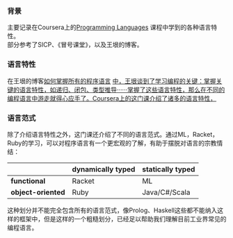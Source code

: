 ### 背景

主要记录在Coursera上的[Programming Languages](https://www.coursera.org/learn/programming-languages/home) 课程中学到的各种语言特性。  
部分参考了SICP、《冒号课堂》，以及王垠的博客。

### 语言特性

在王垠的博客[如何掌握所有的程序语言](http://www.yinwang.org/blog-cn/2017/07/06/master-pl) [中，王垠谈到了学习编程的关键：掌握关键的语言特性，如递归、闭包、类型推导······掌握了这些语言特性，那么在不同的编程语言中游走就得心应手了。Coursera上的这门课介绍了诸多的语言特性，](http://www.yinwang.org/blog-cn/2017/07/06/master-pl%29中，王垠谈到了学习编程的关键：掌握关键的语言特性，如递归、闭包、类型推导······掌握了这些语言特性，那么在不同的编程语言中游走就得心应手了。Coursera上的这门课介绍了诸多的语言特性，)

### 语言范式

除了介绍语言特性之外，这门课还介绍了不同的语言范式。通过ML，Racket，Ruby的学习，可以对程序语言有一个更宏观的了解，有助于摆脱对语言的宗教情结：

|  | **dynamically typed** | **statically typed** |
| :--- | :--- | :--- |
| **functional** | Racket | ML |
| **object-oriented** | Ruby | Java/C\#/Scala |

这种划分并不能完全包含所有的语言范式，像Prolog、Haskell这些都不能纳入这样的框架中，但是这样的一个粗糙划分，已经足以帮助我们理解目前工业界常见的编程语言。

